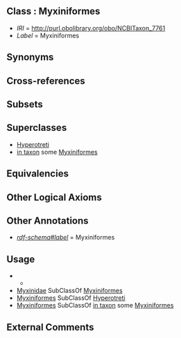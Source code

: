 
## Class : Myxiniformes

 * *IRI* = http://purl.obolibrary.org/obo/NCBITaxon_7761
 * *Label* = Myxiniformes

## Synonyms


## Cross-references


## Subsets


## Superclasses

 * [Hyperotreti](../../NCBITaxon/65/NCBITaxon_117565.md)
 * [in taxon](../../RO/62/RO_0002162.md) some [Myxiniformes](../../NCBITaxon/61/NCBITaxon_7761.md)

## Equivalencies


## Other Logical Axioms


## Other Annotations

 * *[rdf-schema#label](../../el/rdf-schema#label.md)* = Myxiniformes

## Usage

 * -
 * [Myxinidae](../../NCBITaxon/62/NCBITaxon_7762.md) SubClassOf [Myxiniformes](../../NCBITaxon/61/NCBITaxon_7761.md)
 * [Myxiniformes](../../NCBITaxon/61/NCBITaxon_7761.md) SubClassOf [Hyperotreti](../../NCBITaxon/65/NCBITaxon_117565.md)
 * [Myxiniformes](../../NCBITaxon/61/NCBITaxon_7761.md) SubClassOf [in taxon](../../RO/62/RO_0002162.md) some [Myxiniformes](../../NCBITaxon/61/NCBITaxon_7761.md)

## External Comments

